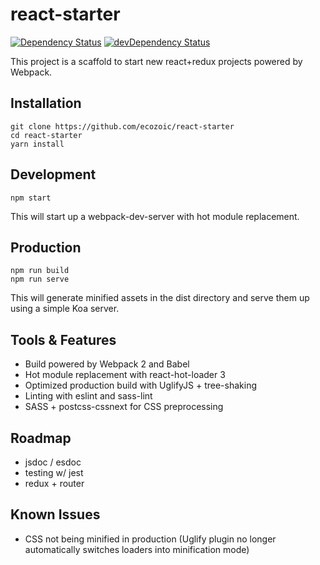# react-starter
[![Dependency Status](https://david-dm.org/ecozoic/react-starter.svg)](https://david-dm.org/ecozoic/react-starter) [![devDependency Status](https://david-dm.org/ecozoic/react-starter/dev-status.png)](https://david-dm.org/ecozoic/react-starter?type=dev)

This project is a scaffold to start new react+redux projects powered by Webpack.

## Installation
```
git clone https://github.com/ecozoic/react-starter
cd react-starter
yarn install
```

## Development
```
npm start
```

This will start up a webpack-dev-server with hot module replacement.

## Production
```
npm run build
npm run serve
```

This will generate minified assets in the dist directory and serve them up using a simple Koa server.

## Tools & Features
* Build powered by Webpack 2 and Babel
* Hot module replacement with react-hot-loader 3
* Optimized production build with UglifyJS + tree-shaking
* Linting with eslint and sass-lint
* SASS + postcss-cssnext for CSS preprocessing

## Roadmap
* jsdoc / esdoc
* testing w/ jest
* redux + router

## Known Issues
* CSS not being minified in production (Uglify plugin no longer automatically switches loaders into minification mode)